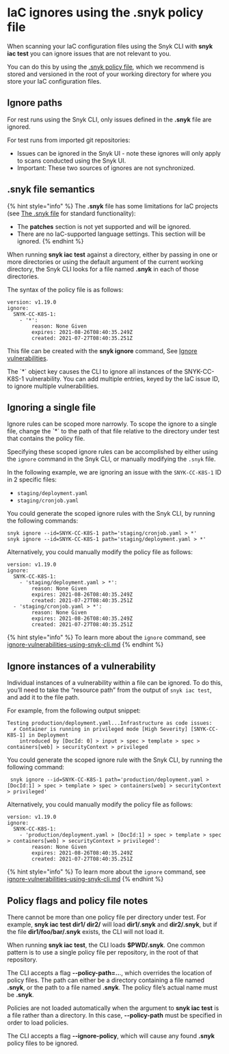 # IaC ignores using the .snyk policy file

When scanning your IaC configuration files using the Snyk CLI with **snyk iac test** you can ignore issues that are not relevant to you.

You can do this by using the [.snyk policy file](https://docs.snyk.io/fixing-and-prioritizing-issues/policies/the-.snyk-file), which we recommend is stored and versioned in the root of your working directory for where you store your IaC configuration files.

## Ignore paths

For rest runs using the Snyk CLI, only issues defined in the **.snyk** file are ignored.

For test runs from imported git repositories:

* Issues can be ignored in the Snyk UI - note these ignores will only apply to scans conducted using the Snyk UI.
* Important: These two sources of ignores are not synchronized.

## .snyk file semantics

{% hint style="info" %}
The **.snyk** file has some limitations for IaC projects (see [The .snyk file](https://docs.snyk.io/fixing-and-prioritizing-issues/policies/the-.snyk-file) for standard functionality):

* The **patches** section is not yet supported and will be ignored.
* There are no IaC-supported language settings. This section will be ignored.
{% endhint %}

When running **snyk iac test** against a directory, either by passing in one or more directories or using the default argument of the current working directory, the Snyk CLI looks for a file named **.snyk** in each of those directories.

The syntax of the policy file is as follows:

```
version: v1.19.0
ignore:
  SNYK-CC-K8S-1:
    - '*':
        reason: None Given
        expires: 2021-08-26T08:40:35.249Z
        created: 2021-07-27T08:40:35.251Z
```

This file can be created with the **snyk ignore** command, See [Ignore vulnerabilities](https://docs.snyk.io/snyk-cli/fix-vulnerabilities-from-the-cli/ignore-vulnerabilities-using-snyk-cli).

The \`\*\` object key causes the CLI to ignore all instances of the SNYK-CC-K8S-1 vulnerability. You can add multiple entries, keyed by the IaC issue ID, to ignore multiple vulnerabilities.

## Ignoring a single file

Ignore rules can be scoped more narrowly. To scope the ignore to a single file, change the \`\*\` to the path of that file relative to the directory under test that contains the policy file.

Specifying these scoped ignore rules can be accomplished by either using the `ignore` command in the Snyk CLI, or manually modifying the `.snyk` file.

In the following example, we are ignoring an issue with the `SNYK-CC-K8S-1` ID in 2 specific files:

* `staging/deployment.yaml`
* `staging/cronjob.yaml`

You could generate the scoped ignore rules with the Snyk CLI, by running the following commands:

```
snyk ignore --id=SNYK-CC-K8S-1 path='staging/cronjob.yaml > *'
snyk ignore --id=SNYK-CC-K8S-1 path='staging/deployment.yaml > *'
```

Alternatively, you could manually modify the policy file as follows:

```
version: v1.19.0
ignore:
  SNYK-CC-K8S-1:
    - 'staging/deployment.yaml > *':
        reason: None Given
        expires: 2021-08-26T08:40:35.249Z
        created: 2021-07-27T08:40:35.251Z
  - 'staging/cronjob.yaml > *':
        reason: None Given
        expires: 2021-08-26T08:40:35.249Z
        created: 2021-07-27T08:40:35.251Z
```

{% hint style="info" %}
To learn more about the `ignore` command, see [ignore-vulnerabilities-using-snyk-cli.md](../../../snyk-cli/fix-vulnerabilities-from-the-cli/ignore-vulnerabilities-using-snyk-cli.md "mention")
{% endhint %}

## Ignore instances of a vulnerability

Individual instances of a vulnerability within a file can be ignored. To do this, you’ll need to take the “resource path” from the output of `snyk iac test`, and add it to the file path.

For example, from the following output snippet:

```
Testing production/deployment.yaml...Infrastructure as code issues:
  ✗ Container is running in privileged mode [High Severity] [SNYK-CC-K8S-1] in Deployment
    introduced by [DocId: 0] > input > spec > template > spec > containers[web] > securityContext > privileged
```

You could generate the scoped ignore rule with the Snyk CLI, by running the following command:

```
 snyk ignore --id=SNYK-CC-K8S-1 path='production/deployment.yaml > [DocId:1] > spec > template > spec > containers[web] > securityContext > privileged'
```

Alternatively, you could manually modify the policy file as follows:

```
version: v1.19.0
ignore:
  SNYK-CC-K8S-1:
    - 'production/deployment.yaml > [DocId:1] > spec > template > spec > containers[web] > securityContext > privileged':
        reason: None Given
        expires: 2021-08-26T08:40:35.249Z
        created: 2021-07-27T08:40:35.251Z
```

{% hint style="info" %}
To learn more about the `ignore` command, see [ignore-vulnerabilities-using-snyk-cli.md](../../../snyk-cli/fix-vulnerabilities-from-the-cli/ignore-vulnerabilities-using-snyk-cli.md "mention")
{% endhint %}

## Policy flags and policy file notes

There cannot be more than one policy file per directory under test. For example, **snyk iac test dir1/ dir2/** will load **dir1/.snyk** and **dir2/.snyk**, but if the file **dir1/foo/bar/.snyk** exists, the CLI will not load it.

When running **snyk iac test**, the CLI loads **$PWD/.snyk**. One common pattern is to use a single policy file per repository, in the root of that repository.

The CLI accepts a flag **--policy-path=..**., which overrides the location of policy files. The path can either be a directory containing a file named **.snyk**, or the path to a file named **.snyk**. The policy file’s actual name must be **.snyk**.

Policies are not loaded automatically when the argument to **snyk iac test** is a file rather than a directory. In this case, **--policy-path** must be specified in order to load policies.

The CLI accepts a flag **--ignore-policy**, which will cause any found **.snyk** policy files to be ignored.
